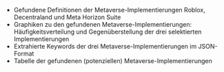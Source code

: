 - Gefundene Definitionen der Metaverse-Implementierungen Roblox, Decentraland und Meta Horizon Suite
- Graphiken zu den gefundenen Metaverse-Implementierungen: Häufigkeitsverteilung und Gegenüberstellung der drei selektierten Implementierungen
- Extrahierte Keywords der drei Metaverse-Implementierungen im JSON-Format
- Tabelle der gefundenen (potenziellen) Metaverse-Implementierungen
